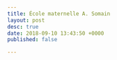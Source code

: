 ```yaml
---
title: École maternelle A. Somain
layout: post
desc: true
date: 2018-09-10 13:43:50 +0000
published: false

---
```

